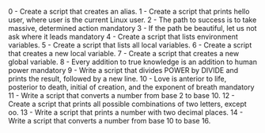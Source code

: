 0 - Create a script that creates an alias.
1 - Create a script that prints hello user, where user is the current Linux user.
2 - The path to success is to take massive, determined action mandatory
3 - If the path be beautiful, let us not ask where it leads mandatory
4 - Create a script that lists environment variables.
5 - Create a script that lists all local variables.
6 - Create a script that creates a new local variable.
7 - Create a script that creates a new global variable.
8 - Every addition to true knowledge is an addition to human power mandatory
9 - Write a script that divides POWER by DIVIDE and prints the result, followed by a new line.
10 - Love is anterior to life, posterior to death, initial of creation, and the exponent of breath mandatory
11 - Write a script that converts a number from base 2 to base 10.
12 - Create a script that prints all possible combinations of two letters, except oo.
13 - Write a script that prints a number with two decimal places.
14 - Write a script that converts a number from base 10 to base 16.
